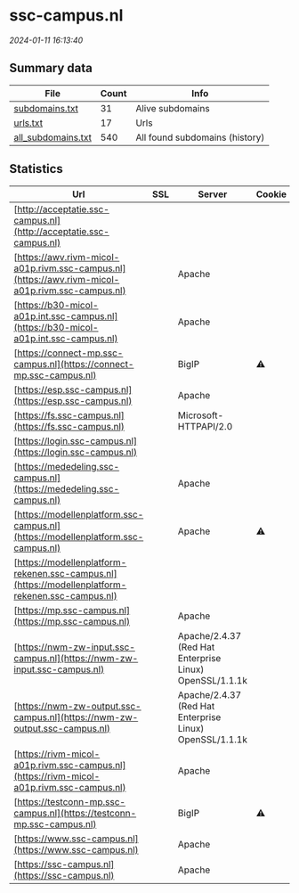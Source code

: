 # ssc-campus.nl
*2024-01-11 16:13:40*
## Summary data
| File       | Count | Info |
|------------|-------|------|
|[subdomains.txt](/data/ssc-campus.nl/subdomains.txt)|31|Alive subdomains|
|[urls.txt](/data/ssc-campus.nl/urls.txt)|17|Urls|
|[all_subdomains.txt](/data/ssc-campus.nl/all_subdomains.txt)|540|All found subdomains (history)|
## Statistics
| Url | SSL | Server | Cookie | HSTS | CSP | XFO | XXP | RP | Tech |Title |
|------------|-------|------|------|------|------|------|------|------|------|------|
|[http://acceptatie.ssc-campus.nl](http://acceptatie.ssc-campus.nl)| || | | | | | :white_check_mark: |||
|[https://awv.rivm-micol-a01p.rivm.ssc-campus.nl](https://awv.rivm-micol-a01p.rivm.ssc-campus.nl)| |Apache| | | | | | :white_check_mark: |Apache HTTP Server HSTS|Redirecting...|
|[https://b30-micol-a01p.int.ssc-campus.nl](https://b30-micol-a01p.int.ssc-campus.nl)| |Apache| |:white_check_mark: | | :white_check_mark: | :white_check_mark: | :white_check_mark: |Apache HTTP Server HSTS|Redirecting...|
|[https://connect-mp.ssc-campus.nl](https://connect-mp.ssc-campus.nl)| |BigIP|:warning: | | | :white_check_mark: | | :white_check_mark: |F5 BigIP||
|[https://esp.ssc-campus.nl](https://esp.ssc-campus.nl)| |Apache| |:white_check_mark: | | | | :white_check_mark: |Apache HTTP Server HSTS|Access Gateway|
|[https://fs.ssc-campus.nl](https://fs.ssc-campus.nl)| |Microsoft-HTTPAPI/2.0| | | | | | :white_check_mark: |Microsoft HTTPAPI:2.0|Not Found|
|[https://login.ssc-campus.nl](https://login.ssc-campus.nl)| || |:white_check_mark: | | :white_check_mark: | :white_check_mark: | :white_check_mark: |HSTS Java||
|[https://mededeling.ssc-campus.nl](https://mededeling.ssc-campus.nl)| |Apache| | | | | | :white_check_mark: |Apache HTTP Server HSTS|301 Moved Perman...|
|[https://modellenplatform.ssc-campus.nl](https://modellenplatform.ssc-campus.nl)| |Apache|:warning: |:white_check_mark: | | :white_check_mark: | :white_check_mark: | :white_check_mark: |Apache HTTP Server HSTS|302 Found|
|[https://modellenplatform-rekenen.ssc-campus.nl](https://modellenplatform-rekenen.ssc-campus.nl)| || |:white_check_mark: | | :white_check_mark: | :white_check_mark: | :white_check_mark: |HSTS||
|[https://mp.ssc-campus.nl](https://mp.ssc-campus.nl)| |Apache| | | | | | :white_check_mark: |Apache HTTP Server HSTS|302 Found|
|[https://nwm-zw-input.ssc-campus.nl](https://nwm-zw-input.ssc-campus.nl)| |Apache/2.4.37 (Red Hat Enterprise Linux) OpenSSL/1.1.1k| | | | | | :white_check_mark: |Apache HTTP Server:2.4.37 OpenSSL:1.1.1k Red Hat||
|[https://nwm-zw-output.ssc-campus.nl](https://nwm-zw-output.ssc-campus.nl)| |Apache/2.4.37 (Red Hat Enterprise Linux) OpenSSL/1.1.1k| | | | | | :white_check_mark: |Apache HTTP Server:2.4.37 OpenSSL:1.1.1k Red Hat|Test Page for th...|
|[https://rivm-micol-a01p.rivm.ssc-campus.nl](https://rivm-micol-a01p.rivm.ssc-campus.nl)| |Apache| |:white_check_mark: | | :white_check_mark: | :white_check_mark: | :white_check_mark: |Apache HTTP Server HSTS|Redirecting...|
|[https://testconn-mp.ssc-campus.nl](https://testconn-mp.ssc-campus.nl)| |BigIP|:warning: | | | :white_check_mark: | | :white_check_mark: |F5 BigIP||
|[https://www.ssc-campus.nl](https://www.ssc-campus.nl)| |Apache| | | | | | :white_check_mark: |Apache HTTP Server HSTS|301 Moved Perman...|
|[https://ssc-campus.nl](https://ssc-campus.nl)| |Apache| | | | | | :white_check_mark: |Apache HTTP Server HSTS|301 Moved Perman...|